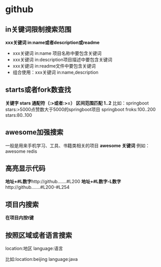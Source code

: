 # github
## in关键词限制搜索范围
**xxx关键词 in:name或者description或readme**
- xxx关键词 in:name 项目名称中要包含关键词
- xxx关键词 in:description项目描述中要包含关键词
- xxx关键词 in:readme文件中要包含关键词
- 组合使用：xxx关键词 in:name,description

## starts或者fork数查找
**关键字 stars 通配符（:>或者:>=）
区间范围匹配 1..2**
比如：springboot stars:>5000点赞数大于5000的springboot项目
	springboot froks:100..200 stars:80..100

## awesome加强搜索
一般是用来手机学习、工具、书籍类相关的项目
**awesome 关键词**
例如：awesome redis

## 高亮显示代码
**地址+#L数字**http://github.......#L200
**地址+#L数字-L数字**http://github.......#L200-#L254

## 项目内搜索
**在项目内按t键**

## 按照区域或者语言搜索
location:地区
language:语言

比如:location:beijing language:java

